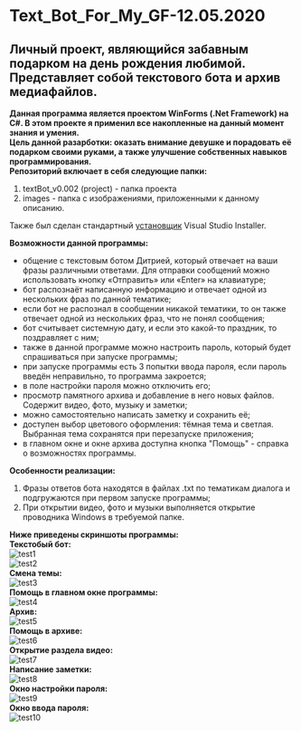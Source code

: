 # Text_Bot_For_My_GF-12.05.2020
## Личный проект, являющийся забавным подарком на день рождения любимой. Представляет собой текстового бота и архив медиафайлов. 
**Данная программа является проектом WinForms (.Net Framework) на C#. В этом проекте я применил все накопленные на данный момент знания и умения.**  
**Цель данной разарботки: оказать внимание девушке и порадовать её подарком своими руками, а также улучшение собственных навыков программирования.**  
**Репозиторий включает в себя следующие папки:**  
1. textBot_v0.002 (project) - папка проекта  
2. images - папка с изображениями, приложенными к данному описанию.   
  
Также был сделан стандартный [установщик](https://yadi.sk/d/8wbK1WYSu86j5w) Visual Studio Installer.  
  
**Возможности данной программы:**  
+ общение с текстовым ботом Дитрией, который отвечает на ваши фразы различными ответами. Для отправки сообщений можно использовать кнопку «Отправить» или «Enter» на клавиатуре;  
+ бот распознаёт написанную информацию и отвечает одной из нескольких фраз по данной тематике;  
+ если бот не распознал в сообщении никакой тематики, то он также отвечает одной из нескольких фраз, что не понял сообщения;  
+ бот считывает системную дату, и если это какой-то праздник, то поздравляет с ним;  
+ также в данной программе можно настроить пароль, который будет спрашиваться при запуске программы;
+ при запуске программы есть 3 попытки ввода пароля, если пароль введён неправильно, то программа закроется;
+ в поле настройки пароля можно отключить его;  
+ просмотр памятного архива и добавление в него новых файлов. Содержит видео, фото, музыку и заметки;  
+ можно самостоятельно написать заметку и сохранить её;  
+ доступен выбор цветового оформления: тёмная тема и светлая. Выбранная тема сохранятся при перезапуске приложения;  
+ в главном окне и окне архива доступна кнопка "Помощь" - справка о возможностях программы.  
  
**Особенности реализации:**  
1. Фразы ответов бота находятся в файлах .txt по тематикам диалога и подгружаются при первом запуске программы;
2. При открытии видео, фото и музыки выполняется открытие проводника Windows в требуемой папке.
  
**Ниже приведены скриншоты программы:**  
**Текстобый бот:**  
![test1](https://github.com/d1den/Text_Bot_For_My_GF-12.05.2020/blob/master/images/test1.JPG?raw=true "test1")  
![test2](https://github.com/d1den/Text_Bot_For_My_GF-12.05.2020/blob/master/images/test2.JPG?raw=true "test2")  
**Смена темы:**  
![test3](https://github.com/d1den/Text_Bot_For_My_GF-12.05.2020/blob/master/images/test3.JPG?raw=true "test3")  
**Помощь в главном окне программы:**  
![test4](https://github.com/d1den/Text_Bot_For_My_GF-12.05.2020/blob/master/images/test4.JPG?raw=true "test4")  
**Архив:**  
![test5](https://github.com/d1den/Text_Bot_For_My_GF-12.05.2020/blob/master/images/test5.JPG?raw=true "test5")  
**Помощь в архиве:**  
![test6](https://github.com/d1den/Text_Bot_For_My_GF-12.05.2020/blob/master/images/test6.JPG?raw=true "test6")  
**Открытие раздела видео:**  
![test7](https://github.com/d1den/Text_Bot_For_My_GF-12.05.2020/blob/master/images/test7.JPG?raw=true "test7")  
**Написание заметки:**  
![test8](https://github.com/d1den/Text_Bot_For_My_GF-12.05.2020/blob/master/images/test8.JPG?raw=true "test8")  
**Окно настройки пароля:**  
![test9](https://github.com/d1den/Text_Bot_For_My_GF-12.05.2020/blob/master/images/test9.JPG?raw=true "test9")  
**Окно ввода пароля:**  
![test10](https://github.com/d1den/Text_Bot_For_My_GF-12.05.2020/blob/master/images/test10.JPG?raw=true "test10")  
